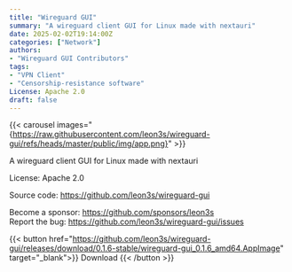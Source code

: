 ```yaml
---
title: "Wireguard GUI"
summary: "A wireguard client GUI for Linux made with nextauri"
date: 2025-02-02T19:14:00Z
categories: ["Network"]
authors:
- "Wireguard GUI Contributors"
tags: 
- "VPN Client"
- "Censorship-resistance software"
License: Apache 2.0
draft: false
---
```


{{< carousel images="{https://raw.githubusercontent.com/leon3s/wireguard-gui/refs/heads/master/public/img/app.png}" >}}

A wireguard client GUI for Linux made with nextauri

License: Apache 2.0

Source code: <https://github.com/leon3s/wireguard-gui>

Become a sponsor: <https://github.com/sponsors/leon3s>  
Report the bug: <https://github.com/leon3s/wireguard-gui/issues>  

{{< button href="https://github.com/leon3s/wireguard-gui/releases/download/0.1.6-stable/wireguard-gui_0.1.6_amd64.AppImage" target="_blank">}}
Download
{{< /button >}}
